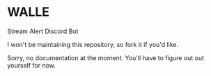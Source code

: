# WALLE
Stream Alert Discord Bot

I won't be maintaining this repository, so fork it if you'd like.

Sorry, no documentation at the moment.  You'll have to figure out out yourself for now.
